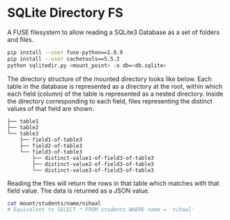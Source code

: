 # SQLite Directory FS

A FUSE filesystem to allow reading a SQLite3 Database as a set of folders and files.

```sh
pip install --user fuse-python==1.0.9
pip install --user cachetools==5.5.2
python sqlitedir.py <mount_point> -o db=<db.sqlite>
```

The directory structure of the mounted directory looks like below. Each table in the database is represented as a directory at the root, within which each field (column) of the table is represented as a nested directory. Inside the directory corresponding to each field, files representing the distinct values of that field are shown.

```
├── table1
├── table2
└── table3
    ├── field1-of-table3
    ├── field2-of-table3
    └── field3-of-table3
        ├── distinct-value1-of-field3-of-table3
        ├── distinct-value2-of-field3-of-table3
        └── distinct-value3-of-field3-of-table3
```

Reading the files will return the rows in that table which matches with that field value. The data is returned as a JSON value.

```sh
cat mount/students/name/nihaal
# Equivalent to SELECT * FROM students WHERE name = 'nihaal'
```
